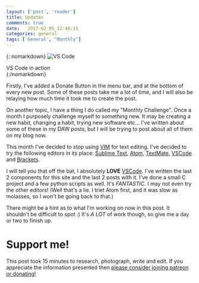 ```yaml
---
layout: ['post', 'reader']
title: Updates 
comments: true
date:   2017-02-05_12:46:15 
categories: general
tags: ['General', "Monthly"]
---
```


{::nomarkdown}
  <img src="/assets/Random/VSCode.png" alt="VS Code">
  <div class="image-caption">VS Code in action</div>
{:/nomarkdown}

Firstly, I've added a Donate Button in the menu bar, and at the bottom of every new post. Some of these posts take me a lot of time, and I will also be relaying how much time it took me to create the post.

On another topic, I have a thing I do called my "Monthly Challenge". Once a month I purposely challenge myself to something new. It may be creating a new habit, changing a habit, trying new software etc... I've written about some of these in my DAW posts, but I will be trying to post about all of them on my blog now.

This month I've decided to stop using [VIM](http://www.vim.org) for text editing. I've decided to try the following editors in its place: [Sublime Text](https://www.sublimetext.com), [Atom](https://atom.io), [TextMate](https://macromates.com), [VSCode](https://code.visualstudio.com) and [Brackets](http://brackets.io).

I will tell you that off the bat, I absolutely __LOVE__ [VSCode](https://code.visualstudio.com). I've written the last 2 components for this site and the last 2 posts with it. I've done a small C project and a few python scripts as well. It's _FANTASTIC_. I may not even try the other editors! (Well that's a lie. I triet Atom first, and it was slow as molasses, so I won't be going back to that.)

There might be a hint as to what I'm working on now in this post. It shouldn't be difficult to spot :) It's _A LOT_ of work though, so give me a day or two to finish up.

# Support me!

This post took 15 minutes to research, photograph, write and edit. If you appreciate the information presented then <a href="/DonateNow/">please consider joining patreon or donating!</a>





